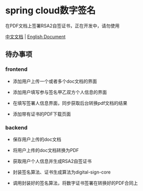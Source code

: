 # spring cloud数字签名
在PDF文档上签署RSA2自签证书，正在开发中，请勿使用

[中文文档](https://github.com/SpringForAll/spring-cloud-digital-sign/blob/master/README_CN.md) | [English Document](https://github.com/SpringForAll/spring-cloud-digital-sign/blob/master/README.md)

## 待办事项

### frontend

* 添加用户上传一个或者多个doc文档的界面

* 添加用户填写参与签名甲乙双方个人信息的界面

* 在填写签署人信息界面，同步获取后台转换pdf文档的结果

* 添加带有证书的PDF下载页面

### backend

* 保存用户上传的doc文档

* 将用户上传的doc文档转换为PDF

* 获取用户个人信息并生成RSA2自签证书

* 封装签名算法、证书生成算法为digital-sign-core

* 调用封装好的签名算法，将数字证书签署在转换好的PDF合同上